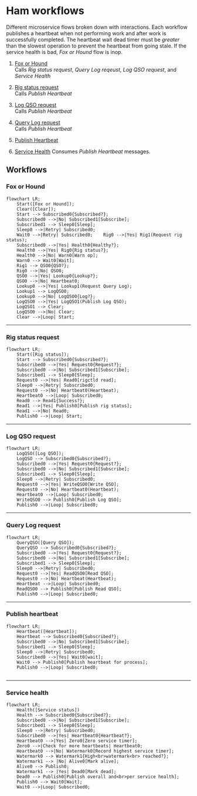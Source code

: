 # Ham workflows

Different microservice flows broken down with interactions.  Each workflow publishes a heartbeat when not performing work and after work is successfully completed.  The heartbeat wait dead timer must be _greater_ than the slowest operation to prevent the heartbeat from going stale.  If the service health is bad, _Fox or Hound_ flow is inop.

1. [Fox or Hound](#fox-or-hound)  
    Calls _Rig status request_, _Query Log reqeust_, _Log QSO request_, and _Service Health_

2. [Rig status request](#rig-status-request)  
    Calls _Publish Heartbeat_

3. [Log QSO request](#log-qso-request)  
    Calls _Publish Heartbeat_

4. [Query Log request](#query-log-request)  
    Calls _Publish Heartbeat_

5. [Publish Heartbeat](#publish-heartbeat)

6. [Service Health](#service-health)
    Consumes _Publish Heartbeat_ messages.


## Workflows

### Fox or Hound

```mermaid
flowchart LR;
    Start([Fox or Hound]);
    Clear([Clear]);
    Start --> Subscribed0{Subscribed?};
    Subscribed0 -->|No| Subscribed1[Subscribe];
    Subscribed1 --> Sleep0[Sleep];
    Sleep0 -->|Retry| Subscribed0;
    Wait0 -->|Retry| Subscribed0;    Rig0 -->|Yes| Rig1(Request rig status);
    Subscribed0 -->|Yes| Health0{Healthy?};
    Health0 -->|Yes| Rig0{Rig status?};
    Health0 -->|No| Warn0[Warn op];
    Warn0 --> Wait0[Wait];
    Rig1 --> QSO0{QSO?};
    Rig0 -->|No| QSO0; 
    QSO0 -->|Yes| Lookup0{Lookup?};
    QSO0 -->|No| Heartbeat0;
    Lookup0 -->|Yes| Lookup1(Request Query Log);
    Lookup1 --> LogQSO0;
    Lookup0 -->|No| LogQSO0{Log?};
    LogQSO0 -->|Yes| LogQSO1(Publish Log QSO);
    LogQSO1 --> Clear;
    LogQSO0 -->|No| Clear;
    Clear -->|Loop| Start;
```

---

### Rig status request

```mermaid
flowchart LR;
    Start([Rig status]);
    Start --> Subscribed0{Subscribed?};
    Subscribed0 -->|Yes| Request0{Request?};
    Subscribed0 -->|No| Subscribed1[Subscribe];
    Subscribed1 --> Sleep0[Sleep];
    Request0 -->|Yes| Read0[rigctld read];
    Sleep0 -->|Retry| Subscribed0;
    Request0 -->|No| Heartbeat0(Heartbeat);
    Heartbeat0 -->|Loop| Subscribed0;
    Read0 --> Read1{Success?};
    Read1 -->|Yes| Publish0[Publish rig status];
    Read1 -->|No| Read0;
    Publish0 -->|Loop| Start;    
```

---

### Log QSO request

```mermaid
flowchart LR;
    LogQSO([Log QSO]);
    LogQSO --> Subscribed0{Subscribed?};
    Subscribed0 -->|Yes| Request0{Request?};
    Subscribed0 -->|No| Subscribed1[Subscribe];
    Subscribed1 --> Sleep0[Sleep];
    Sleep0 -->|Retry| Subscribed0;
    Request0 -->|Yes| WriteQSO0[Write QSO];
    Request0 -->|No| Heartbeat0(Heartbeat);
    Heartbeat0 -->|Loop| Subscribed0;
    WriteQSO0 --> Publish0[Publish Log QSO];
    Publish0 -->|Loop| Subscribed0;
```

---

### Query Log request

```mermaid
flowchart LR;
    QueryQSO([Query QSO]);
    QueryQSO --> Subscribed0{Subscribed?};
    Subscribed0 -->|Yes| Request0{Request?};
    Subscribed0 -->|No| Subscribed1[Subscribe];
    Subscribed1 --> Sleep0[Sleep];
    Sleep0 -->|Retry| Subscribed0;
    Request0 -->|Yes| ReadQSO0[Read QSO];
    Request0 -->|No| Heartbeat(Heartbeat);
    Heartbeat -->|Loop| Subscribed0;
    ReadQSO0 --> Publish0[Publish Read QSO];
    Publish0 -->|Loop| Subscribed0;    
```

---

### Publish heartbeat

```mermaid
flowchart LR;
    Heartbeat([Heartbeat]);
    Heartbeat --> Subscribed0{Subscribed?};
    Subscribed0 -->|No| Subscribed1[Subscribe];
    Subscribed1 --> Sleep0[Sleep];
    Sleep0 -->|Retry| Subscribed0;
    Subscribed0 -->|Yes| Wait0[wait];
    Wait0 --> Publish0[Publish heartbeat for process];
    Publish0 -->|Loop| Subscribed0;
    
```

---

### Service health

```mermaid
flowchart LR;
    Health([Service status])
    Health --> Subscribed0{Subscribed?};
    Subscribed0 -->|No| Subscribed1[Subscribe];
    Subscribed1 --> Sleep0[Sleep];
    Sleep0 -->|Retry| Subscribed0;
    Subscribed0 -->|Yes| Heartbeat0{Heartbeat?};
    Heartbeat0 -->|Yes| Zero0[Zero service timer];
    Zero0 -->|Check for more heartbeats| Heartbeat0;
    Heartbeat0 -->|No| Watermark0[Record highest service timer];
    Watermark0 --> Watermark1{High<br>watermark<br> reached?};
    Watermark1 --> |No| Alive0[Mark alive];
    Alive0 --> Publish0;
    Watermark1 --> |Yes| Dead0[Mark dead];
    Dead0 --> Publish0[Publish overall and<br>per service health];
    Publish0 --> Wait0[Wait];
    Wait0 -->|Loop| Subscribed0;
```